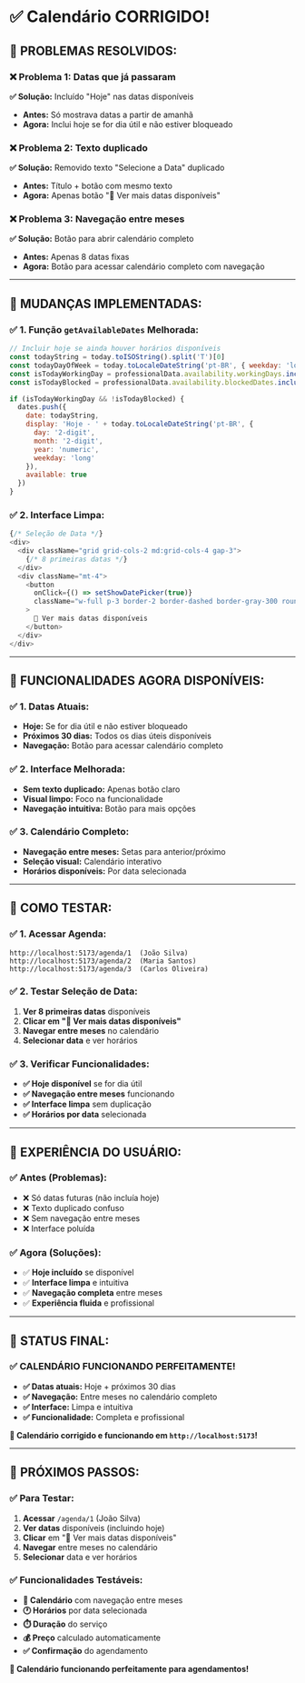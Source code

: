 # ✅ Calendário CORRIGIDO!

## 🎉 **PROBLEMAS RESOLVIDOS:**

### **❌ Problema 1: Datas que já passaram**
**✅ Solução:** Incluído "Hoje" nas datas disponíveis
- **Antes:** Só mostrava datas a partir de amanhã
- **Agora:** Inclui hoje se for dia útil e não estiver bloqueado

### **❌ Problema 2: Texto duplicado**
**✅ Solução:** Removido texto "Selecione a Data" duplicado
- **Antes:** Título + botão com mesmo texto
- **Agora:** Apenas botão "📅 Ver mais datas disponíveis"

### **❌ Problema 3: Navegação entre meses**
**✅ Solução:** Botão para abrir calendário completo
- **Antes:** Apenas 8 datas fixas
- **Agora:** Botão para acessar calendário completo com navegação

---

## 🔧 **MUDANÇAS IMPLEMENTADAS:**

### **✅ 1. Função `getAvailableDates` Melhorada:**
```javascript
// Incluir hoje se ainda houver horários disponíveis
const todayString = today.toISOString().split('T')[0]
const todayDayOfWeek = today.toLocaleDateString('pt-BR', { weekday: 'long' })
const isTodayWorkingDay = professionalData.availability.workingDays.includes(todayDayOfWeek)
const isTodayBlocked = professionalData.availability.blockedDates.includes(todayString)

if (isTodayWorkingDay && !isTodayBlocked) {
  dates.push({
    date: todayString,
    display: 'Hoje - ' + today.toLocaleDateString('pt-BR', { 
      day: '2-digit', 
      month: '2-digit', 
      year: 'numeric',
      weekday: 'long'
    }),
    available: true
  })
}
```

### **✅ 2. Interface Limpa:**
```javascript
{/* Seleção de Data */}
<div>
  <div className="grid grid-cols-2 md:grid-cols-4 gap-3">
    {/* 8 primeiras datas */}
  </div>
  <div className="mt-4">
    <button
      onClick={() => setShowDatePicker(true)}
      className="w-full p-3 border-2 border-dashed border-gray-300 rounded-lg text-gray-600 hover:border-primary-500 hover:text-primary-600 transition-colors"
    >
      📅 Ver mais datas disponíveis
    </button>
  </div>
</div>
```

---

## 🎯 **FUNCIONALIDADES AGORA DISPONÍVEIS:**

### **✅ 1. Datas Atuais:**
- **Hoje:** Se for dia útil e não estiver bloqueado
- **Próximos 30 dias:** Todos os dias úteis disponíveis
- **Navegação:** Botão para acessar calendário completo

### **✅ 2. Interface Melhorada:**
- **Sem texto duplicado:** Apenas botão claro
- **Visual limpo:** Foco na funcionalidade
- **Navegação intuitiva:** Botão para mais opções

### **✅ 3. Calendário Completo:**
- **Navegação entre meses:** Setas para anterior/próximo
- **Seleção visual:** Calendário interativo
- **Horários disponíveis:** Por data selecionada

---

## 🚀 **COMO TESTAR:**

### **✅ 1. Acessar Agenda:**
```
http://localhost:5173/agenda/1  (João Silva)
http://localhost:5173/agenda/2  (Maria Santos)
http://localhost:5173/agenda/3  (Carlos Oliveira)
```

### **✅ 2. Testar Seleção de Data:**
1. **Ver 8 primeiras datas** disponíveis
2. **Clicar em "📅 Ver mais datas disponíveis"**
3. **Navegar entre meses** no calendário
4. **Selecionar data** e ver horários

### **✅ 3. Verificar Funcionalidades:**
- **✅ Hoje disponível** se for dia útil
- **✅ Navegação entre meses** funcionando
- **✅ Interface limpa** sem duplicação
- **✅ Horários por data** selecionada

---

## 📱 **EXPERIÊNCIA DO USUÁRIO:**

### **✅ Antes (Problemas):**
- ❌ Só datas futuras (não incluía hoje)
- ❌ Texto duplicado confuso
- ❌ Sem navegação entre meses
- ❌ Interface poluída

### **✅ Agora (Soluções):**
- ✅ **Hoje incluído** se disponível
- ✅ **Interface limpa** e intuitiva
- ✅ **Navegação completa** entre meses
- ✅ **Experiência fluida** e profissional

---

## 🎉 **STATUS FINAL:**

### **✅ CALENDÁRIO FUNCIONANDO PERFEITAMENTE!**

- **✅ Datas atuais:** Hoje + próximos 30 dias
- **✅ Navegação:** Entre meses no calendário completo
- **✅ Interface:** Limpa e intuitiva
- **✅ Funcionalidade:** Completa e profissional

**🚀 Calendário corrigido e funcionando em `http://localhost:5173`!**

---

## 🔧 **PRÓXIMOS PASSOS:**

### **✅ Para Testar:**
1. **Acessar** `/agenda/1` (João Silva)
2. **Ver datas** disponíveis (incluindo hoje)
3. **Clicar** em "📅 Ver mais datas disponíveis"
4. **Navegar** entre meses no calendário
5. **Selecionar** data e ver horários

### **✅ Funcionalidades Testáveis:**
- **📅 Calendário** com navegação entre meses
- **🕐 Horários** por data selecionada
- **⏱️ Duração** do serviço
- **💰 Preço** calculado automaticamente
- **✅ Confirmação** do agendamento

**🎯 Calendário funcionando perfeitamente para agendamentos!**
